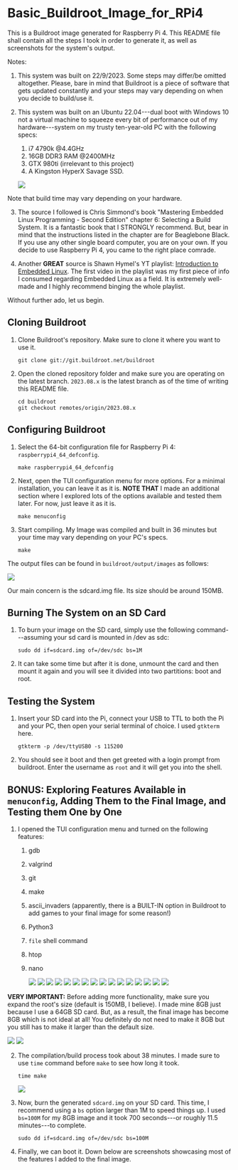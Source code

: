 # Basic_Buildroot_Image_for_RPi4

This is a Buildroot image generated for Raspberry Pi 4. This README file shall contain all the steps I took in order to generate it, as well as screenshots for the system's output.

Notes:

  1. This system was built on 22/9/2023. Some steps may differ/be omitted altogether. Please, bare in mind that Buildroot is a piece of software that gets updated constantly and your steps may vary depending on when you decide to build/use it.
     
  2. This system was built on an Ubuntu 22.04---dual boot with Windows 10 not a virtual machine to squeeze every bit of performance out of my hardware---system on my trusty ten-year-old PC with the following specs:

       1. i7 4790k @4.4GHz
       1. 16GB DDR3 RAM @2400MHz
       1. GTX 980ti (irrelevant to this project) 
       1. A Kingston HyperX Savage SSD.
       
       ![](README_Photos/drip.png)
     
 Note that build time may vary depending on your hardware.
 
  3. The source I followed is Chris Simmond's book "Mastering Embedded Linux Programming - Second Edition" chapter 6: Selecting a Build System. It is a fantastic book that I STRONGLY recommend. But, bear in mind that the instructions listed in the chapter are for Beaglebone Black. If you use any other single board computer, you are on your own. If you decide to use Raspberry Pi 4, you came to the right place comrade.

  4. Another **GREAT** source is Shawn Hymel's YT playlist: [Introduction to Embedded Linux](https://youtube.com/playlist?list=PLEBQazB0HUyTpoJoZecRK6PpDG31Y7RPB&si=eVCmHkRdOECZorKh). The first video in the playlist was my first piece of info I consumed regarding Embedded Linux as a field. It is extremely well-made and I highly recommend binging the whole playlist.

Without further ado, let us begin.


## Cloning Buildroot

1. Clone Buildroot's repository. Make sure to clone it where you want to use it.

   ```
   git clone git://git.buildroot.net/buildroot
   ```


2. Open the cloned repository folder and make sure you are operating on the latest branch. `2023.08.x` is the latest branch as of the time of writing this README file.

   ```
   cd buildroot
   git checkout remotes/origin/2023.08.x
   ```


## Configuring Buildroot

1. Select the 64-bit configuration file for Raspberry Pi 4: `raspberrypi4_64_defconfig`.

   ```
   make raspberrypi4_64_defconfig
   ```


2. Next, open the TUI configuration menu for more options. For a minimal installation, you can leave it as it is. **NOTE THAT** I made an additional section where I explored lots of the options available and tested them later. For now, just leave it as it is.

   ```
   make menuconfig
   ```

3. Start compiling. My Image was compiled and built in 36 minutes but your time may vary depending on your PC's specs.

   ```
   make
   ```


The output files can be found in `buildroot/output/images` as follows:

![](README_Photos/18.png)

Our main concern is the sdcard.img file. Its size should be around 150MB.


## Burning The System on an SD Card

1. To burn your image on the SD card, simply use the following command---assuming your sd card is mounted in /dev as sdc:

   ```
   sudo dd if=sdcard.img of=/dev/sdc bs=1M
   ```


2. It can take some time but after it is done, unmount the card and then mount it again and you will see it divided into two partitions: boot and root.


## Testing the System

1. Insert your SD card into the Pi, connect your USB to TTL to both the Pi and your PC, then open your serial terminal of choice. I used `gtkterm` here.

   ```
   gtkterm -p /dev/ttyUSB0 -s 115200
   ```

2. You should see it boot and then get greeted with a login prompt from buildroot. Enter the username as `root` and it will get you into the shell.



## **BONUS**: Exploring Features Available in `menuconfig`, Adding Them to the Final Image, and Testing them One by One

1. I opened the TUI configuration menu and turned on the following features:
   1. gdb
   2. valgrind
   3. git
   4. make
   5. ascii_invaders (apparently, there is a BUILT-IN option in Buildroot to add games to your final image for some reason!)
   6. Python3
   7. `file` shell command
   8. htop
   9. nano

       ![](README_Photos/1.png)
       ![](README_Photos/2.png)
       ![](README_Photos/3.png)
       ![](README_Photos/4.png)
       ![](README_Photos/5.png)
       ![](README_Photos/6.png)
       ![](README_Photos/7.png)
       ![](README_Photos/8.png)
       ![](README_Photos/9.png)
       ![](README_Photos/10.png)
       ![](README_Photos/11.png)
       ![](README_Photos/12.png)
       ![](README_Photos/13.png)
       ![](README_Photos/14.png)
       ![](README_Photos/15.png)
       ![](README_Photos/16.png)



**VERY IMPORTANT:** Before adding more functionality, make sure you expand the root's size (default is 150MB, I believe). I made mine 8GB just because I use a 64GB SD card. But, as a result, the final image has become 8GB which is not ideal at all! You definitely do not need to make it 8GB but you still has to make it larger than the default size.

  ![](README_Photos/19.png)
  ![](README_Photos/20.png)

       
2. The compilation/build process took about 38 minutes. I made sure to use `time` command before `make` to see how long it took.

   ```
   time make
   ```

   ![](README_Photos/17.png)


3. Now, burn the generated `sdcard.img` on your SD card. This time, I recommend using a `bs` option larger than 1M to speed things up. I used `bs=100M` for my 8GB image and it took 700 seconds---or roughly 11.5 minutes---to complete.

   ```
   sudo dd if=sdcard.img of=/dev/sdc bs=100M
   ```


4. Finally, we can boot it. Down below are screenshots showcasing most of the features I added to the final image.

